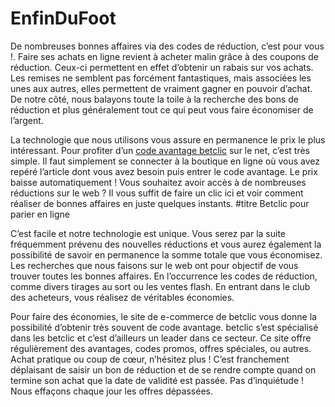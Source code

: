 # EnfinDuFoot

De nombreuses bonnes affaires via des codes de réduction, c’est pour vous !. Faire ses achats en ligne revient à acheter malin grâce à des coupons de réduction. Ceux-ci permettent en effet d’obtenir un rabais sur vos achats. Les remises ne semblent pas forcément fantastiques, mais associées les unes aux autres, elles permettent de vraiment gagner en pouvoir d’achat. De notre côté, nous balayons toute la toile à la recherche des bons de réduction et plus généralement tout ce qui peut vous faire économiser de l’argent. 

La technologie que nous utilisons vous assure en permanence le prix le plus intéressant. Pour profiter d’un [code avantage betclic](http://www.dingue2foot.com/code-avantage-betclic/) sur le net, c’est très simple. Il faut simplement se connecter à la boutique en ligne où vous avez repéré l’article dont vous avez besoin puis entrer le code avantage. Le prix baisse automatiquement ! Vous souhaitez avoir accès à de nombreuses réductions sur le web ? Il vous suffit de faire un clic ici et voir comment réaliser de bonnes affaires en juste quelques instants. 
#titre Betclic pour parier en ligne

C’est facile et notre technologie est unique. Vous serez par la suite fréquemment prévenu des nouvelles réductions et vous aurez également la possibilité de savoir en permanence la somme totale que vous économisez. Les recherches que nous faisons sur le web ont pour objectif de vous trouver toutes les bonnes affaires. En l’occurrence les codes de réduction, comme divers tirages au sort ou les ventes flash. En entrant dans le club des acheteurs, vous réalisez de véritables économies. 

Pour faire des économies, le site de e-commerce de betclic vous donne la possibilité d’obtenir très souvent de code avantage. betclic s’est spécialisé dans les betclic et c’est d’ailleurs un leader dans ce secteur. Ce site offre régulièrement des avantages, codes promos, offres spéciales, ou autres. Achat pratique ou coup de cœur, n’hésitez plus ! C’est franchement déplaisant de saisir un bon de réduction et de se rendre compte quand on termine son achat que la date de validité est passée. Pas d’inquiétude ! Nous effaçons chaque jour les offres dépassées.
